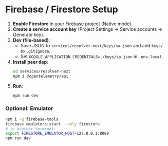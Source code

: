 # Firebase / Firestore Setup

1) **Enable Firestore** in your Firebase project (Native mode).
2) **Create a service account key** (Project Settings → Service accounts → Generate key).
3) **Dev (file-based)**:
   - Save JSON to `services/resolver-next/keys/sa.json` and add `keys/` to `.gitignore`.
   - Set `GOOGLE_APPLICATION_CREDENTIALS=./keys/sa.json` in `.env.local`.
4) **Install peer dep**:
   ```bash
   cd services/resolver-next
   npm i @opentelemetry/api
   ```
5) **Run**:
   ```bash
   npm run dev
   ```

### Optional: Emulator
```bash
npm i -g firebase-tools
firebase emulators:start --only firestore
# in another terminal:
export FIRESTORE_EMULATOR_HOST=127.0.0.1:8080
npm run dev
```
